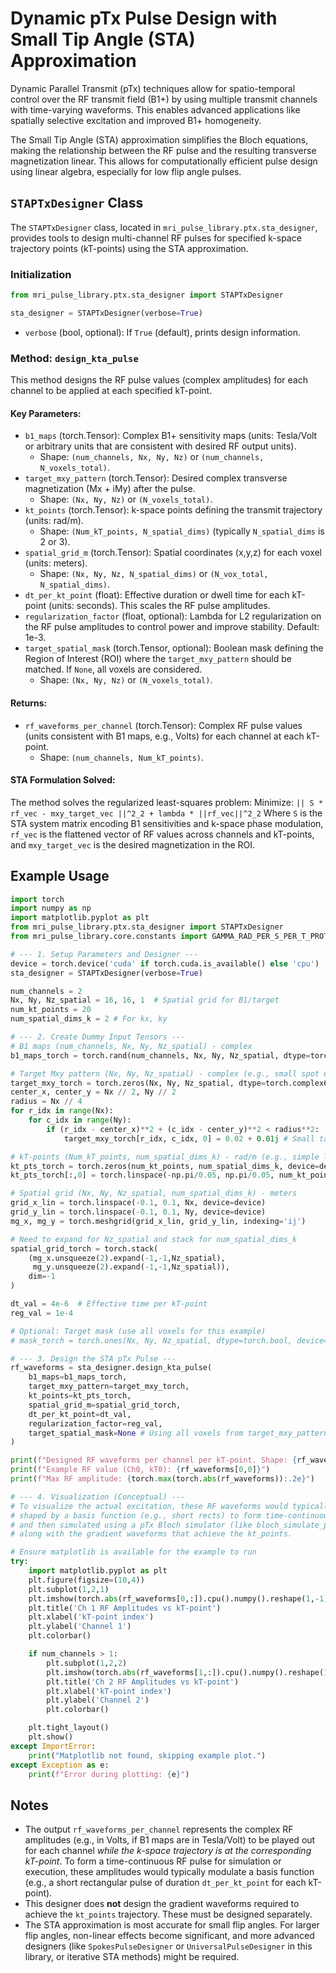 # Dynamic pTx Pulse Design with Small Tip Angle (STA) Approximation

Dynamic Parallel Transmit (pTx) techniques allow for spatio-temporal control over the RF transmit field (B1+) by using multiple transmit channels with time-varying waveforms. This enables advanced applications like spatially selective excitation and improved B1+ homogeneity.

The Small Tip Angle (STA) approximation simplifies the Bloch equations, making the relationship between the RF pulse and the resulting transverse magnetization linear. This allows for computationally efficient pulse design using linear algebra, especially for low flip angle pulses.

## `STAPTxDesigner` Class

The `STAPTxDesigner` class, located in `mri_pulse_library.ptx.sta_designer`, provides tools to design multi-channel RF pulses for specified k-space trajectory points (kT-points) using the STA approximation.

### Initialization

```python
from mri_pulse_library.ptx.sta_designer import STAPTxDesigner

sta_designer = STAPTxDesigner(verbose=True)
```
-   `verbose` (bool, optional): If `True` (default), prints design information.

### Method: `design_kta_pulse`

This method designs the RF pulse values (complex amplitudes) for each channel to be applied at each specified kT-point.

#### Key Parameters:

*   `b1_maps` (torch.Tensor): Complex B1+ sensitivity maps (units: Tesla/Volt or arbitrary units that are consistent with desired RF output units).
    *   Shape: `(num_channels, Nx, Ny, Nz)` or `(num_channels, N_voxels_total)`.
*   `target_mxy_pattern` (torch.Tensor): Desired complex transverse magnetization (Mx + iMy) after the pulse.
    *   Shape: `(Nx, Ny, Nz)` or `(N_voxels_total)`.
*   `kt_points` (torch.Tensor): k-space points defining the transmit trajectory (units: rad/m).
    *   Shape: `(Num_kT_points, N_spatial_dims)` (typically `N_spatial_dims` is 2 or 3).
*   `spatial_grid_m` (torch.Tensor): Spatial coordinates (x,y,z) for each voxel (units: meters).
    *   Shape: `(Nx, Ny, Nz, N_spatial_dims)` or `(N_vox_total, N_spatial_dims)`.
*   `dt_per_kt_point` (float): Effective duration or dwell time for each kT-point (units: seconds). This scales the RF pulse amplitudes.
*   `regularization_factor` (float, optional): Lambda for L2 regularization on the RF pulse amplitudes to control power and improve stability. Default: 1e-3.
*   `target_spatial_mask` (torch.Tensor, optional): Boolean mask defining the Region of Interest (ROI) where the `target_mxy_pattern` should be matched. If `None`, all voxels are considered.
    *   Shape: `(Nx, Ny, Nz)` or `(N_voxels_total)`.

#### Returns:

*   `rf_waveforms_per_channel` (torch.Tensor): Complex RF pulse values (units consistent with B1 maps, e.g., Volts) for each channel at each kT-point.
    *   Shape: `(num_channels, Num_kT_points)`.

#### STA Formulation Solved:
The method solves the regularized least-squares problem:
Minimize: `|| S * rf_vec - mxy_target_vec ||^2_2 + lambda * ||rf_vec||^2_2`
Where `S` is the STA system matrix encoding B1 sensitivities and k-space phase modulation, `rf_vec` is the flattened vector of RF values across channels and kT-points, and `mxy_target_vec` is the desired magnetization in the ROI.

## Example Usage

```python
import torch
import numpy as np
import matplotlib.pyplot as plt
from mri_pulse_library.ptx.sta_designer import STAPTxDesigner
from mri_pulse_library.core.constants import GAMMA_RAD_PER_S_PER_T_PROTON, M0_PROTON

# --- 1. Setup Parameters and Designer ---
device = torch.device('cuda' if torch.cuda.is_available() else 'cpu')
sta_designer = STAPTxDesigner(verbose=True)

num_channels = 2
Nx, Ny, Nz_spatial = 16, 16, 1  # Spatial grid for B1/target
num_kt_points = 20
num_spatial_dims_k = 2 # For kx, ky

# --- 2. Create Dummy Input Tensors ---
# B1 maps (num_channels, Nx, Ny, Nz_spatial) - complex
b1_maps_torch = torch.rand(num_channels, Nx, Ny, Nz_spatial, dtype=torch.complex64, device=device) * 1e-6 + (1e-7+1e-7j)

# Target Mxy pattern (Nx, Ny, Nz_spatial) - complex (e.g., small spot excitation)
target_mxy_torch = torch.zeros(Nx, Ny, Nz_spatial, dtype=torch.complex64, device=device)
center_x, center_y = Nx // 2, Ny // 2
radius = Nx // 4
for r_idx in range(Nx):
    for c_idx in range(Ny):
        if (r_idx - center_x)**2 + (c_idx - center_y)**2 < radius**2:
            target_mxy_torch[r_idx, c_idx, 0] = 0.02 + 0.01j # Small target Mxy

# kT-points (Num_kT_points, num_spatial_dims_k) - rad/m (e.g., simple linear trajectory)
kt_pts_torch = torch.zeros(num_kt_points, num_spatial_dims_k, device=device)
kt_pts_torch[:,0] = torch.linspace(-np.pi/0.05, np.pi/0.05, num_kt_points, device=device) # Sweep kx

# Spatial grid (Nx, Ny, Nz_spatial, num_spatial_dims_k) - meters
grid_x_lin = torch.linspace(-0.1, 0.1, Nx, device=device)
grid_y_lin = torch.linspace(-0.1, 0.1, Ny, device=device)
mg_x, mg_y = torch.meshgrid(grid_x_lin, grid_y_lin, indexing='ij')

# Need to expand for Nz_spatial and stack for num_spatial_dims_k
spatial_grid_torch = torch.stack(
    (mg_x.unsqueeze(2).expand(-1,-1,Nz_spatial),
     mg_y.unsqueeze(2).expand(-1,-1,Nz_spatial)),
    dim=-1
)

dt_val = 4e-6  # Effective time per kT-point
reg_val = 1e-4

# Optional: Target mask (use all voxels for this example)
# mask_torch = torch.ones(Nx, Ny, Nz_spatial, dtype=torch.bool, device=device)

# --- 3. Design the STA pTx Pulse ---
rf_waveforms = sta_designer.design_kta_pulse(
    b1_maps=b1_maps_torch,
    target_mxy_pattern=target_mxy_torch,
    kt_points=kt_pts_torch,
    spatial_grid_m=spatial_grid_torch,
    dt_per_kt_point=dt_val,
    regularization_factor=reg_val,
    target_spatial_mask=None # Using all voxels from target_mxy_pattern
)

print(f"Designed RF waveforms per channel per kT-point. Shape: {rf_waveforms.shape}")
print(f"Example RF value (Ch0, kT0): {rf_waveforms[0,0]}")
print(f"Max RF amplitude: {torch.max(torch.abs(rf_waveforms)):.2e}")

# --- 4. Visualization (Conceptual) ---
# To visualize the actual excitation, these RF waveforms would typically be
# shaped by a basis function (e.g., short rects) to form time-continuous RF,
# and then simulated using a pTx Bloch simulator (like bloch_simulate_ptx)
# along with the gradient waveforms that achieve the kt_points.

# Ensure matplotlib is available for the example to run
try:
    import matplotlib.pyplot as plt
    plt.figure(figsize=(10,4))
    plt.subplot(1,2,1)
    plt.imshow(torch.abs(rf_waveforms[0,:]).cpu().numpy().reshape(1,-1), aspect='auto', cmap='viridis')
    plt.title('Ch 1 RF Amplitudes vs kT-point')
    plt.xlabel('kT-point index')
    plt.ylabel('Channel 1')
    plt.colorbar()

    if num_channels > 1:
        plt.subplot(1,2,2)
        plt.imshow(torch.abs(rf_waveforms[1,:]).cpu().numpy().reshape(1,-1), aspect='auto', cmap='viridis')
        plt.title('Ch 2 RF Amplitudes vs kT-point')
        plt.xlabel('kT-point index')
        plt.ylabel('Channel 2')
        plt.colorbar()

    plt.tight_layout()
    plt.show()
except ImportError:
    print("Matplotlib not found, skipping example plot.")
except Exception as e:
    print(f"Error during plotting: {e}")
```

## Notes

-   The output `rf_waveforms_per_channel` represents the complex RF amplitudes (e.g., in Volts, if B1 maps are in Tesla/Volt) to be played out for each channel *while the k-space trajectory is at the corresponding kT-point*. To form a time-continuous RF pulse for simulation or execution, these amplitudes would typically modulate a basis function (e.g., a short rectangular pulse of duration `dt_per_kt_point` for each kT-point).
-   This designer does **not** design the gradient waveforms required to achieve the `kt_points` trajectory. These must be designed separately.
-   The STA approximation is most accurate for small flip angles. For larger flip angles, non-linear effects become significant, and more advanced designers (like `SpokesPulseDesigner` or `UniversalPulseDesigner` in this library, or iterative STA methods) might be required.
